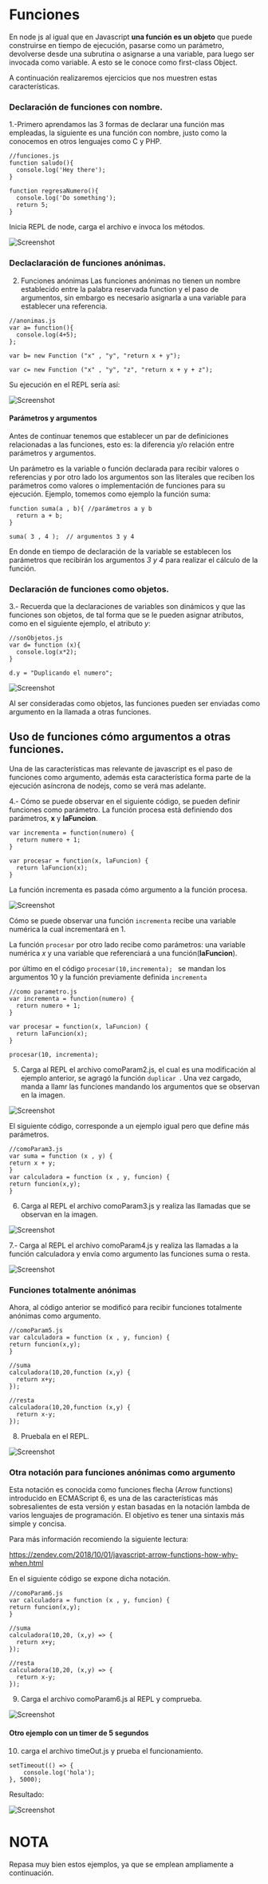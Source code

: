 # Funciones
En node js al igual que en Javascript **una función es un objeto** que puede construirse en tiempo de ejecución, pasarse como un parámetro, devolverse desde una subrutina o asignarse a una variable, para luego ser invocada como variable. A esto se le conoce como first-class Object.

A continuación realizaremos ejercicios que nos muestren estas características.
### Declaración de funciones con nombre.

 1.-Primero aprendamos las 3 formas de declarar una función mas empleadas, la siguiente es una función con nombre, justo como la conocemos en otros lenguajes como C y PHP.

```
//funciones.js
function saludo(){
  console.log('Hey there');
}

function regresaNumero(){
  console.log('Do something');
  return 5;
}
```

Inicia REPL de node, carga el archivo e invoca los métodos.

![Screenshot](image1.PNG)

### Declaclaración de funciones anónimas.

2. Funciones anónimas
Las funciones anónimas no tienen un nombre establecido entre la palabra reservada function y el paso de argumentos, sin embargo es necesario asignarla a una variable para establecer una referencia.


```
//anonimas.js
var a= function(){
  console.log(4+5);
};

var b= new Function ("x" , "y", "return x + y");

var c= new Function ("x" , "y", "z", "return x + y + z");

```
Su ejecución en el REPL sería así:

![Screenshot](image2.PNG)

#### Parámetros y argumentos
Antes de continuar tenemos que establecer un par de definiciones relacionadas a las funciones, esto es: la diferencia y/o relación entre parámetros y argumentos.

Un parámetro es la variable o función declarada para recibir valores o referencias y por otro lado los argumentos son las literales que reciben los parámetros como valores o implementación de funciones para su ejecución.
Ejemplo, tomemos como ejemplo la función suma:

```
function suma(a , b){ //parámetros a y b
  return a + b;
}

suma( 3 , 4 );  // argumentos 3 y 4
```

En donde en tiempo de declaración de la variable se establecen los parámetros que recibirán los argumentos *3 y 4* para realizar el cálculo  de la función.




### Declaración de funciones como objetos.

3.- Recuerda que la declaraciones de variables son dinámicos y que las funciones son objetos, de tal forma que se le pueden asignar atributos, como en el siguiente ejemplo, el atributo *y*:

```
//sonObjetos.js
var d= function (x){
  console.log(x*2);
}

d.y = "Duplicando el numero";

```

![Screenshot](image3.PNG)

Al ser consideradas como objetos, las funciones pueden ser enviadas como argumento en la llamada a otras funciones.

## Uso de funciones cómo argumentos  a otras funciones.
Una de las características mas relevante de javascript es el paso de funciones como argumento, además esta característica forma parte de la ejecución asíncrona de nodejs, como se verá mas adelante.



4.- Cómo se puede observar en el siguiente código, se pueden definir funciones como parámetro. La función procesa está definiendo dos parámetros, **x** y **laFuncion**.

```
var incrementa = function(numero) {
  return numero + 1;
}

var procesar = function(x, laFuncion) {
  return laFuncion(x);
}
```
La función incrementa es pasada cómo argumento a la función procesa.

![Screenshot](image4.PNG)

Cómo se puede observar una función ```incrementa``` recibe una variable numérica la cual incrementará en 1.

La función ``` procesar ``` por otro lado recibe como parámetros: una variable numérica *x* y una variable que referenciará a una función(**laFuncion**).

por último en el código ```procesar(10,incrementa); ``` se mandan los argumentos 10 y la función previamente definida ```incrementa ```


```
//como parametro.js
var incrementa = function(numero) {
  return numero + 1;
}

var procesar = function(x, laFuncion) {
  return laFuncion(x);
}

procesar(10, incrementa);

```

5. Carga al REPL el archivo comoParam2.js, el cual es una modificación al ejemplo anterior, se agragó la función ```duplicar ```.
Una vez cargado, manda a llamr las funciones mandando los argumentos que se observan en la imagen.

![Screenshot](image5.PNG)

El siguiente código, corresponde a un ejemplo igual pero que define más parámetros.

```
//comoParam3.js
var suma = function (x , y) {
return x + y;
}
var calculadora = function (x , y, funcion) {
return funcion(x,y);
}
```

6. Carga al REPL el archivo comoParam3.js y realiza las llamadas que se observan en la imagen.

![Screenshot](image6.PNG)

7.- Carga al REPL el archivo comoParam4.js y realiza las llamadas a la función calculadora y envía como argumento las funciones suma o resta.

![Screenshot](image7.PNG)

### Funciones totalmente anónimas ###

Ahora, al código anterior se modificó para recibir funciones totalmente anónimas como argumento.

```
//comoParam5.js
var calculadora = function (x , y, funcion) {
return funcion(x,y);
}

//suma
calculadora(10,20,function (x,y) {
  return x+y;
});

//resta
calculadora(10,20,function (x,y) {
  return x-y;
});

```

8. Pruebala en el REPL.

![Screenshot](image8.PNG)


### Otra notación para funciones anónimas como argumento ###
Esta notación es conocida como funciones flecha (Arrow functions) introducido en ECMAScript 6, es una de las características más sobresalientes de esta versión y estan basadas en la notación lambda de varios lenguajes de programación. El objetivo es tener una sintaxis más simple y concisa.

Para más información recomiendo la siguiente lectura:

  https://zendev.com/2018/10/01/javascript-arrow-functions-how-why-when.html


En el siguiente código se expone dicha notación.
```
//comoParam6.js
var calculadora = function (x , y, funcion) {
return funcion(x,y);
}

//suma
calculadora(10,20, (x,y) => {
  return x+y;
});

//resta
calculadora(10,20, (x,y) => {
  return x-y;
});

```
9. Carga el archivo comoParam6.js al REPL y comprueba.

![Screenshot](image9.PNG  )


#### Otro ejemplo con un timer de 5 segundos ####  

10. carga el archivo timeOut.js y prueba el funcionamiento.
```
setTimeout(() => {
    console.log('hola');
}, 5000);
```

Resultado:

![Screenshot](image10.PNG)

# NOTA #
Repasa muy bien estos ejemplos, ya que se emplean ampliamente a continuación.
